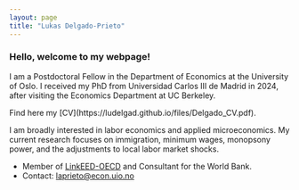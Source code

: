 ```yaml
---
layout: page
title: "Lukas Delgado-Prieto"
---
```

 
### Hello, welcome to my webpage! 
 
<p align="left" > 
I am a Postdoctoral Fellow in the Department of Economics at the University of Oslo. I received my PhD from Universidad Carlos III de Madrid in 2024, after visiting the Economics Department at UC Berkeley.
</p> Find here my [CV](https://ludelgad.github.io/files/Delgado_CV.pdf).

<p align="left" >  
I am broadly interested in labor economics and applied microeconomics. My current research focuses on immigration, minimum wages, monopsony power, and the adjustments to local labor market shocks.
</p>

 - Member of [LinkEED-OECD](https://www.oecd.org/en/about/projects/linkeed-200.html) and Consultant for the World Bank.
 - Contact: [laprieto@econ.uio.no](mailto:laprieto@econ.uio.no)
